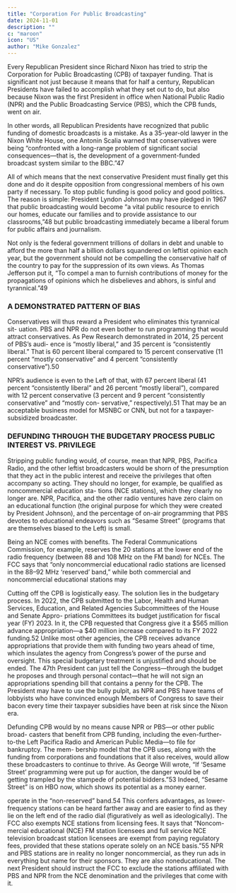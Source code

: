 ```yaml
---
title: "Corporation For Public Broadcasting"
date: 2024-11-01
description: ""
c: "maroon"
icon: "US"
author: "Mike Gonzalez"
---
```



Every Republican President since Richard Nixon has tried to strip the Corporation for Public Broadcasting (CPB) of taxpayer funding. That is significant not just because it means that for half a century, Republican Presidents have failed to
accomplish what they set out to do, but also because Nixon was the first President
in office when National Public Radio (NPR) and the Public Broadcasting Service
(PBS), which the CPB funds, went on air.

In other words, all Republican Presidents have recognized that public funding
of domestic broadcasts is a mistake. As a 35-year-old lawyer in the Nixon White
House, one Antonin Scalia warned that conservatives were being “confronted with
a long-range problem of significant social consequences—that is, the development
of a government-funded broadcast system similar to the BBC.”47

All of which means that the next conservative President must finally get
this done and do it despite opposition from congressional members of his
own party if necessary. To stop public funding is good policy and good politics.
The reason is simple: President Lyndon Johnson may have pledged in 1967
that public broadcasting would become “a vital public resource to enrich our
homes, educate our families and to provide assistance to our classrooms,”48
but public broadcasting immediately became a liberal forum for public affairs
and journalism.

Not only is the federal government trillions of dollars in debt and unable to
afford the more than half a billion dollars squandered on leftist opinion each year,
but the government should not be compelling the conservative half of the country
to pay for the suppression of its own views. As Thomas Jefferson put it, “To compel
a man to furnish contributions of money for the propagations of opinions which
he disbelieves and abhors, is sinful and tyrannical.”49


### A DEMONSTRATED PATTERN OF BIAS

Conservatives will thus reward a President who eliminates this tyrannical sit-
uation. PBS and NPR do not even bother to run programming that would attract
conservatives. As Pew Research demonstrated in 2014, 25 percent of PBS’s audi-
ence is “mostly liberal,” and 35 percent is “consistently liberal.” That is 60 percent
liberal compared to 15 percent conservative (11 percent “mostly conservative” and
4 percent “consistently conservative”).50

NPR’s audience is even to the Left of that, with 67 percent liberal (41 percent
“consistently liberal” and 26 percent “mostly liberal”), compared with 12 percent
conservative (3 percent and 9 percent “consistently conservative” and “mostly con-
servative,” respectively).51 That may be an acceptable business model for MSNBC
or CNN, but not for a taxpayer-subsidized broadcaster.



### DEFUNDING THROUGH THE BUDGETARY PROCESS PUBLIC INTEREST VS. PRIVILEGE

Stripping public funding would, of course, mean that NPR, PBS, Pacifica Radio,
and the other leftist broadcasters would be shorn of the presumption that they act
in the public interest and receive the privileges that often accompany so acting.
They should no longer, for example, be qualified as noncommercial education sta-
tions (NCE stations), which they clearly no longer are. NPR, Pacifica, and the other
radio ventures have zero claim on an educational function (the original purpose
for which they were created by President Johnson), and the percentage of on-air
programming that PBS devotes to educational endeavors such as “Sesame Street”
(programs that are themselves biased to the Left) is small.

Being an NCE comes with benefits. The Federal Communications Commission, for example, reserves the 20 stations at the lower end of the radio frequency (between 88 and 108 MHz on the FM band) for NCEs. The FCC says that “only
noncommercial educational radio stations are licensed in the 88–92 MHz ‘reserved’
band,” while both commercial and noncommercial educational stations may

Cutting off the CPB is logistically easy. The solution lies in the budgetary
process. In 2022, the CPB submitted to the Labor, Health and Human Services,
Education, and Related Agencies Subcommittees of the House and Senate Appro-
priations Committees its budget justification for fiscal year (FY) 2023. In it, the
CPB requested that Congress give it a $565 million advance appropriation—a $40
million increase compared to its FY 2022 funding.52 Unlike most other agencies,
the CPB receives advance appropriations that provide them with funding two years
ahead of time, which insulates the agency from Congress’s power of the purse and
oversight. This special budgetary treatment is unjustified and should be ended.
The 47th President can just tell the Congress—through the budget he proposes
and through personal contact—that he will not sign an appropriations spending bill
that contains a penny for the CPB. The President may have to use the bully pulpit,
as NPR and PBS have teams of lobbyists who have convinced enough Members of
Congress to save their bacon every time their taxpayer subsidies have been at risk
since the Nixon era.

Defunding CPB would by no means cause NPR or PBS—or other public broad-
casters that benefit from CPB funding, including the even-further-to-the Left
Pacifica Radio and American Public Media—to file for bankruptcy. The mem-
bership model that the CPB uses, along with the funding from corporations and
foundations that it also receives, would allow these broadcasters to continue to
thrive. As George Will wrote, “If ‘Sesame Street’ programming were put up for
auction, the danger would be of getting trampled by the stampede of potential
bidders.”53 Indeed, “Sesame Street” is on HBO now, which shows its potential as
a money earner.

operate in the “non-reserved” band.54 This confers advantages, as lower-frequency
stations can be heard farther away and are easier to find as they lie on the left end
of the radio dial (figuratively as well as ideologically).
The FCC also exempts NCE stations from licensing fees. It says that “Noncom-
mercial educational (NCE) FM station licensees and full service NCE television
broadcast station licensees are exempt from paying regulatory fees, provided that
these stations operate solely on an NCE basis.”55
NPR and PBS stations are in reality no longer noncommercial, as they run ads
in everything but name for their sponsors. They are also noneducational. The next
President should instruct the FCC to exclude the stations affiliated with PBS and
NPR from the NCE denomination and the privileges that come with it.


